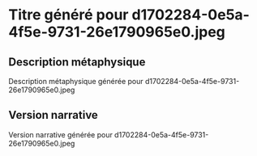 # Titre généré pour d1702284-0e5a-4f5e-9731-26e1790965e0.jpeg

## Description métaphysique
Description métaphysique générée pour d1702284-0e5a-4f5e-9731-26e1790965e0.jpeg

## Version narrative
Version narrative générée pour d1702284-0e5a-4f5e-9731-26e1790965e0.jpeg
